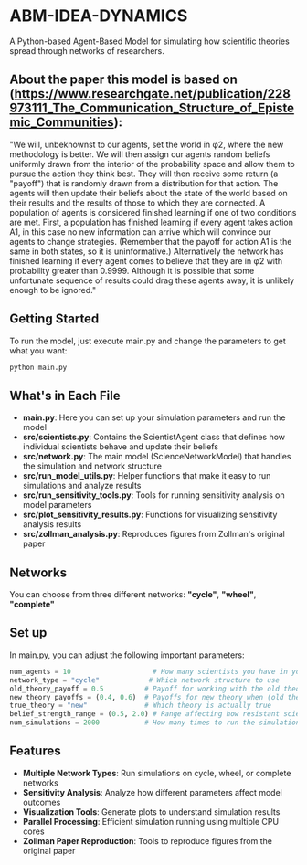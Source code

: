 # ABM-IDEA-DYNAMICS

A Python-based Agent-Based Model for simulating how scientific theories spread through networks of researchers. 

## About the paper this model is based on (https://www.researchgate.net/publication/228973111_The_Communication_Structure_of_Epistemic_Communities):
"We will, unbeknownst to our agents, set the world in φ2, where the new
methodology is better. We will then assign our agents random beliefs uniformly drawn from the interior of the probability space and allow them to
pursue the action they think best. They will then receive some return (a
"payoff") that is randomly drawn from a distribution for that action. The
agents will then update their beliefs about the state of the world based on
their results and the results of those to which they are connected. A population of agents is considered finished learning if one of two conditions are
met. First, a population has finished learning if every agent takes action A1,
in this case no new information can arrive which will convince our agents to
change strategies. (Remember that the payoff for action A1 is the same in
both states, so it is uninformative.) Alternatively the network has finished
learning if every agent comes to believe that they are in φ2 with probability
greater than 0.9999. Although it is possible that some unfortunate sequence
of results could drag these agents away, it is unlikely enough to be ignored."

## Getting Started

To run the model, just execute main.py and change the parameters to get what you want:

```bash
python main.py
```

## What's in Each File

- **main.py**: Here you can set up your simulation parameters and run the model
- **src/scientists.py**: Contains the ScientistAgent class that defines how individual scientists behave and update their beliefs
- **src/network.py**: The main model (ScienceNetworkModel) that handles the simulation and network structure
- **src/run_model_utils.py**: Helper functions that make it easy to run simulations and analyze results
- **src/run_sensitivity_tools.py**: Tools for running sensitivity analysis on model parameters
- **src/plot_sensitivity_results.py**: Functions for visualizing sensitivity analysis results
- **src/zollman_analysis.py**: Reproduces figures from Zollman's original paper

## Networks

You can choose from three different networks: **"cycle"**, **"wheel"**, **"complete"**

## Set up 

In main.py, you can adjust the following important parameters:

```python
num_agents = 10                    # How many scientists you have in your network
network_type = "cycle"            # Which network structure to use
old_theory_payoff = 0.5          # Payoff for working with the old theory
new_theory_payoffs = (0.4, 0.6)  # Payoffs for new theory when (old theory true, new theory true)
true_theory = "new"              # Which theory is actually true
belief_strength_range = (0.5, 2.0) # Range affecting how resistant scientists are to changing beliefs
num_simulations = 2000           # How many times to run the simulation
```

## Features

- **Multiple Network Types**: Run simulations on cycle, wheel, or complete networks
- **Sensitivity Analysis**: Analyze how different parameters affect model outcomes
- **Visualization Tools**: Generate plots to understand simulation results
- **Parallel Processing**: Efficient simulation running using multiple CPU cores
- **Zollman Paper Reproduction**: Tools to reproduce figures from the original paper


